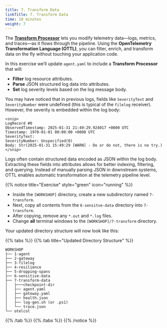 ```yaml
---
title: 7. Transform Data
linkTitle: 7. Transform Data
time: 10 minutes
weight: 7
---
```


The [**Transform Processor**](https://github.com/open-telemetry/opentelemetry-collector-contrib/blob/main/processor/transformprocessor/README.md) lets you modify telemetry data—logs, metrics, and traces—as it flows through the pipeline. Using the **OpenTelemetry Transformation Language (OTTL)**, you can filter, enrich, and transform data on the fly without touching your application code.

In this exercise we’ll update `agent.yaml` to include a **Transform Processor** that will:

- **Filter** log resource attributes.
- **Parse** JSON structured log data into attributes.
- **Set** log severity levels based on the log message body.

You may have noticed that in previous logs, fields like `SeverityText` and `SeverityNumber` were undefined (this is typical of the `filelog` receiver). However, the severity is embedded within the log body:

```text
<snip>
LogRecord #0
ObservedTimestamp: 2025-01-31 21:49:29.924017 +0000 UTC
Timestamp: 1970-01-01 00:00:00 +0000 UTC
SeverityText: 
SeverityNumber: Unspecified(0)
Body: Str(2025-01-31 15:49:29 [WARN] - Do or do not, there is no try.)
</snip>
```

Logs often contain structured data encoded as JSON within the log body. Extracting these fields into attributes allows for better indexing, filtering, and querying. Instead of manually parsing JSON in downstream systems, OTTL enables automatic transformation at the telemetry pipeline level.

{{% notice title="Exercise" style="green" icon="running" %}}

- Inside the `[WORKSHOP]` directory, create a new subdirectory named `7-transform`.
- Next, copy all contents from the `6-sensitve-data` directory into `7-transform`.
- After copying, remove any `*.out` and `*.log` files.
- Change **all** terminal windows to the `[WORKSHOP]/7-transform` directory.

Your updated directory structure will now look like this:

{{% tabs %}}
{{% tab title="Updated Directory Structure" %}}

```text
WORKSHOP
├── 1-agent
├── 2-gateway
├── 3-filelog
├── 4-resilience
├── 5-dropping-spans
├── 6-sensitive-data
├── 7-transform-data
│   ├───checkpoint-dir
│   ├── agent.yaml
│   ├── gateway.yaml
│   ├── health.json
│   ├── log-gen.sh (or .ps1)
│   └── trace.json
└── otelcol
```

{{% /tab %}}
{{% /tabs %}}
{{% /notice %}}
